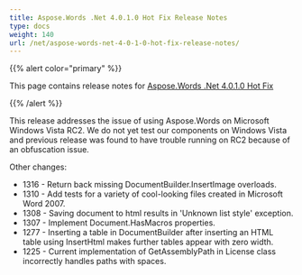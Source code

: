 ```yaml
---
title: Aspose.Words .Net 4.0.1.0 Hot Fix Release Notes
type: docs
weight: 140
url: /net/aspose-words-net-4-0-1-0-hot-fix-release-notes/
---
```


{{% alert color="primary" %}} 

This page contains release notes for [Aspose.Words .Net 4.0.1.0 Hot Fix](http://www.aspose.com/downloads/words/net/new-releases/aspose.words-.net-4.0.1.0-hot-fix/)

{{% /alert %}} 

This release addresses the issue of using Aspose.Words on Microsoft Windows Vista RC2. We do not yet test our components on Windows Vista and previous release was found to have trouble running on RC2 because of an obfuscation issue.

Other changes:

- 1316 - Return back missing DocumentBuilder.InsertImage overloads.
- 1310 - Add tests for a variety of cool-looking files created in Microsoft Word 2007.
- 1308 - Saving document to html results in 'Unknown list style' exception.
- 1307 - Implement Document.HasMacros properties.
- 1277 - Inserting a table in DocumentBuilder after inserting an HTML table using InsertHtml makes further tables appear with zero width.
- 1225 - Current implementation of GetAssemblyPath in License class incorrectly handles paths with spaces.


